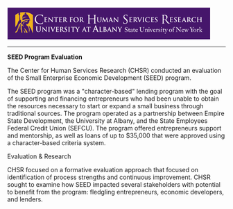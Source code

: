 ![CHSR Logo](chsr-project-logo.png)

<hr />

**SEED Program Evaluation**

The Center for Human Services Research (CHSR) conducted an evaluation of
the Small Enterprise Economic Development (SEED) program.

The SEED program was a "character-based" lending program with the goal
of supporting and financing entrepreneurs who had been unable to obtain
the resources necessary to start or expand a small business through
traditional sources. The program operated as a partnership between
Empire State Development, the University at Albany, and the State
Employees Federal Credit Union (SEFCU). The program offered
entrepreneurs support and mentorship, as well as loans of up to \$35,000
that were approved using a character-based criteria system.

Evaluation & Research

CHSR focused on a formative evaluation approach that focused on
identification of process strengths and continuous improvement. CHSR
sought to examine how SEED impacted several stakeholders with potential
to benefit from the program: fledgling entrepreneurs, economic
developers, and lenders.
